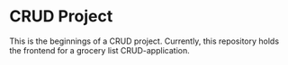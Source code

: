 # CRUD Project

This is the beginnings of a CRUD project. Currently, this repository holds the frontend for a grocery list CRUD-application.